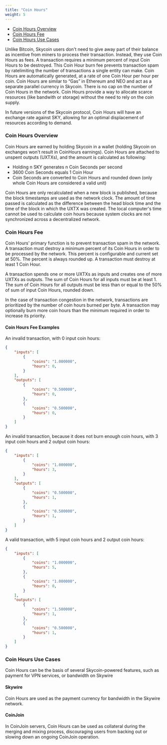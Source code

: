 ```yaml
---
title: "Coin Hours"
weight: 5
---
```


<!-- MarkdownTOC -->

- [Coin Hours Overview](#coin-hours-overview)
- [Coin Hours Fee](#coin-hours-fee)
- [Coin Hours Use Cases](#coin-hours-use-cases)

<!-- /MarkdownTOC -->


Unlike Bitcoin, Skycoin users don't need to give away part of their balance as incentive from miners to process their transaction. Instead, they use Coin Hours as fees. A transaction requires a minimum percent of input Coin Hours to be destroyed. This Coin Hour burn fee prevents transaction spam by ratelimiting the number of transactions a single entity can make. Coin Hours are automatically generated, at a rate of one Coin Hour per hour per coin. Coin Hours are similar to “Gas” in Ethereum and NEO and act as a separate parallel currency in Skycoin. There is no cap on the number of Coin Hours in the network. Coin Hours provide a way to allocate scarce resources (like bandwith or storage) without the need to rely on the coin supply.

In future versions of the Skycoin protocol, Coin Hours will have an exchange rate against SKY, allowing for an optimal displacement of resources according to demand.

### Coin Hours Overview

Coin Hours are earned by holding Skycoin in a wallet (holding Skycoin on exchanges won't result in CoinHours earnings). Coin Hours are attached to unspent outputs (UXTXs), and the amount is calculated as following:

- Holding n SKY generates n Coin Seconds per second
- 3600 Coin Seconds equals 1 Coin Hour
- Coin Seconds are converted to Coin Hours and rounded down (only whole Coin Hours are considered a valid unit)

Coin Hours are only recalculated when a new block is published, because the block timestamps are used as the network clock.  The amount of time passed is calculated as
the difference between the head block time and the time of the block in which the UXTX was created.  The local computer's time cannot be used to calculate coin hours because
system clocks are not synchronized across a decentralized network.

### Coin Hours Fee

Coin Hours' primary function is to prevent transaction spam in the network.  A transaction must destroy a minimum percent of its Coin Hours in order to be processed by the network. This percent is configurable and current set at 50%.  The percent is always rounded up.  A transaction must destroy at least 1 Coin Hour.

A transaction spends one or more UXTXs as inputs and creates one of more UXTXs as outputs.
The sum of Coin Hours for all inputs must be at least 1.  The sum of Coin Hours for all outputs must be less than or equal to the 50% of sum of input Coin Hours, rounded down.

In the case of transaction congestion in the network, transactions are prioritized by the number of coin hours burned per byte. A transaction may optionally burn more coin hours than the minimum required in order to increase its priority.

#### Coin Hours Fee Examples

An invalid transaction, with 0 input coin hours:

```json
{
    "inputs": [
        {
            "coins": "1.000000",
            "hours": 0,
        }
    ],
    "outputs": [
        {
            "coins": "0.500000",
            "hours": 0,
        },
        {
            "coins": "0.500000",
            "hours": 0,
        }
    ]
}
```

An invalid transaction, because it does not burn enough coin hours, with 3 input coin hours and 2 output coin hours:

```json
{
    "inputs": [
        {
            "coins": "1.000000",
            "hours": 3,
        }
    ],
    "outputs": [
        {
            "coins": "0.500000",
            "hours": 1,
        },
        {
            "coins": "0.500000",
            "hours": 1,
        }
    ]
}
```

A valid transaction, with 5 input coin hours and 2 output coin hours:

```json
{
    "inputs": [
        {
            "coins": "1.000000",
            "hours": 5,
        },
        {
            "coins": "1.000000",
            "hours": 0,
        }
    ],
    "outputs": [
        {
            "coins": "1.500000",
            "hours": 1,
        },
        {
            "coins": "0.500000",
            "hours": 1,
        }
    ]
}
```



### Coin Hours Use Cases

Coin Hours can be the basis of several Skycoin-powered features, such as payment for VPN services, or bandwidth on Skywire

#### Skywire

Coin Hours are used as the payment currency for bandwidth in the Skywire network.

#### CoinJoin

In CoinJoin servers, Coin Hours can be used as collateral during the merging and mixing process, discouraging users from backing out or slowing down an ongoing CoinJoin operation.

<!-- Q: Can Coin Hours play a role with CX/CXO analogous to ETH's gas with EVM? -->


